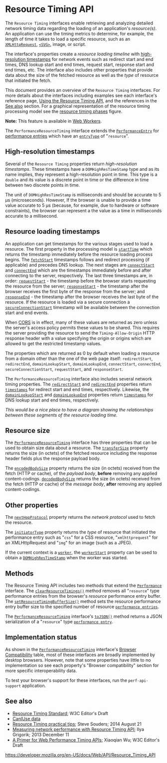 # Resource Timing API

The `Resource Timing` interfaces enable retrieving and analyzing detailed network timing data regarding the loading of an application's _resource(s)_. An application can use the timing metrics to determine, for example, the length of time it takes to load a specific resource, such as an [`XMLHttpRequest`](xmlhttprequest), [`<SVG>`](https://developer.mozilla.org/en-US/docs/Web/SVG/Element/svg), image, or script.

The interface's properties create a _resource loading timeline_ with [high-resolution timestamps](domhighrestimestamp) for network events such as redirect start and end times, DNS lookup start and end times, request start, response start and end times, etc. The interface also includes other properties that provide data about the size of the fetched resource as well as the _type_ of resource that initiated the fetch.

This document provides an overview of the `Resource Timing` interfaces. For more details about the interfaces including examples see each interface's reference page, [Using the Resource Timing API](resource_timing_api/using_the_resource_timing_api), and the references in the [See also](#see_also) section. For a graphical representation of the resource timing processing model see the [resource timing phases](https://w3c.github.io/resource-timing/#process) figure.

**Note:** This feature is available in [Web Workers](web_workers_api).

The `PerformanceResourceTiming` interface extends the [`PerformanceEntry`](performanceentry) for [performance entries](performanceentry) which have an [`entryType`](performanceentry/entrytype) of "`resource`".

## High-resolution timestamps

Several of the `Resource Timing` properties return _high-resolution timestamps_. These timestamps have a `DOMHighResTimeStamp` type and as its name implies, they represent a high-resolution point in time. This type is a `double` and its value is a discrete point in time or the difference in time between two discrete points in time.

The unit of `DOMHighResTimeStamp` is milliseconds and should be accurate to 5 µs (microseconds). However, If the browser is unable to provide a time value accurate to 5 µs (because, for example, due to hardware or software constraints), the browser can represent a the value as a time in milliseconds accurate to a millisecond.

## Resource loading timestamps

An application can get timestamps for the various stages used to load a resource. The first property in the processing model is [`startTime`](performanceentry/starttime) which returns the timestamp immediately before the resource loading process begins. The [`fetchStart`](performanceresourcetiming/fetchstart) timestamps follows and redirect processing (if applicable) and precedes DNS lookup. The next stages are [`connectStart`](performanceresourcetiming/connectstart) and [`connectEnd`](performanceresourcetiming/connectend) which are the timestamps immediately before and after connecting to the server, respectively. The last three timestamps are, in order: [`requestStart`](performanceresourcetiming/requeststart) - the timestamp before the browser starts requesting the resource from the server; [`responseStart`](performanceresourcetiming/responsestart) - the timestamp after the browser receives the first byte of the response from the server; and [`responseEnd`](performanceresourcetiming/responseend) - the timestamp after the browser receives the last byte of the resource. If the resource is loaded via a secure connection a [`secureConnectionStart`](performanceresourcetiming/secureconnectionstart) timestamp will be available between the connection start and end events.

When [CORS](https://developer.mozilla.org/en-US/docs/Glossary/CORS) is in effect, many of these values are returned as zero unless the server's access policy permits these values to be shared. This requires the server providing the resource to send the `Timing-Allow-Origin` HTTP response header with a value specifying the origin or origins which are allowed to get the restricted timestamp values.

The properties which are returned as 0 by default when loading a resource from a domain other than the one of the web page itself: `redirectStart`, `redirectEnd`, `domainLookupStart`, `domainLookupEnd`, `connectStart`, `connectEnd`, `secureConnectionStart`, `requestStart`, and `responseStart`.

The `PerformanceResourceTiming` interface also includes several network timing properties. The [`redirectStart`](performanceresourcetiming/redirectstart) and [`redirectEnd`](performanceresourcetiming/redirectend) properties return [`timestamps`](domhighrestimestamp) for redirect start and end times, respectively. Likewise, the [`domainLookupStart`](performanceresourcetiming/domainlookupstart) and [`domainLookupEnd`](performanceresourcetiming/domainlookupend) properties return [`timestamps`](domhighrestimestamp) for DNS lookup start and end times, respectively.

_This would be a nice place to have a diagram showing the relationships between these segments of the resource loading time._

## Resource size

The [`PerformanceResourceTiming`](performanceresourcetiming) interface has three properties that can be used to obtain size data about a resource. The [`transferSize`](performanceresourcetiming/transfersize) property returns the size (in octets) of the fetched resource including the response header fields plus the response payload body.

The [`encodedBodySize`](performanceresourcetiming/encodedbodysize) property returns the size (in octets) received from the fetch (HTTP or cache), of the _payload body_, **before** removing any applied content-codings. [`decodedBodySize`](performanceresourcetiming/decodedbodysize) returns the size (in octets) received from the fetch (HTTP or cache) of the _message body_, **after** removing any applied content-codings.

## Other properties

The [`nextHopProtocol`](performanceresourcetiming/nexthopprotocol) property returns the _network protocol_ used to fetch the resource.

The [`initiatorType`](performanceresourcetiming/initiatortype) property returns the _type_ of resource that initiated the performance entry such as "`css`" for a CSS resource, "`xmlhttprequest`" for an XMLHttpRequest and "`img`" for an image (such as a JPEG).

If the current context is a [`worker`](worker), the [`workerStart`](performanceresourcetiming/workerstart) property can be used to obtain a [`DOMHighResTimeStamp`](domhighrestimestamp) when the worker was started.

## Methods

The Resource Timing API includes two methods that extend the [`Performance`](performance) interface. The [`clearResourceTimings()`](performance/clearresourcetimings) method removes all "`resource`" type performance entries from the browser's _resource_ performance entry buffer. The [`setResourceTimingBufferSize()`](performance/setresourcetimingbuffersize) method sets the resource performance entry buffer size to the specified number of resource [`performance entries`](performanceentry).

The [`PerformanceResourceTiming`](performanceresourcetiming) interface's [`toJSON()`](performanceresourcetiming/tojson) method returns a JSON serialization of a "`resource`" type [`performance entry`](performanceentry).

## Implementation status

As shown in the [`PerformanceResourceTiming`](performanceresourcetiming) interface's [Browser Compatibility](performanceresourcetiming#browser_compatibility) table, most of these interfaces are broadly implemented by desktop browsers. However, note that some properties have little to no implementation so see each property's "Browser compatibility" section for more specific interoperability data.

To test your browser's support for these interfaces, run the `perf-api-support` application.

## See also

- [Resource Timing Standard](https://w3c.github.io/resource-timing/); W3C Editor's Draft
- [CanIUse data](https://caniuse.com/#search=resource-timing)
- [Resource Timing practical tips](https://www.stevesouders.com/blog/2014/08/21/resource-timing-practical-tips/); Steve Souders; 2014 August 21
- [Measuring network performance with Resource Timing API](https://googledevelopers.blogspot.ca/2013/12/measuring-network-performance-with.html); Ilya Grigorik; 2013 December 11
- [A Primer for Web Performance Timing APIs](https://siusin.github.io/perf-timing-primer/); Xiaoqian Wu; W3C Editor's Draft

<a href="https://developer.mozilla.org/en-US/docs/Web/API/Resource_Timing_API" class="_attribution-link">https://developer.mozilla.org/en-US/docs/Web/API/Resource_Timing_API</a>
